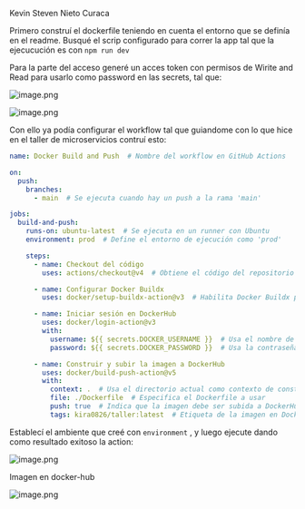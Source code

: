 Kevin Steven Nieto Curaca

Primero construí el dockerfile teniendo en cuenta el entorno que se definía en el readme.  Busqué el scrip  configurado para correr la app tal que la ejecucución es con `npm run dev` 

Para la parte del acceso generé un acces token con permisos de Wirite and Read para usarlo como password en las secrets, tal que: 

![image.png](attachment:c4e90620-8179-4c75-82ef-cdf04652f5be:image.png)

![image.png](attachment:11c89ed7-4fbf-49e9-997e-06cf4accce3c:image.png)

Con ello ya podía configurar el workflow tal que guiandome con lo que hice en el taller de microservicios contruí esto:

```yaml
name: Docker Build and Push  # Nombre del workflow en GitHub Actions

on:
  push:
    branches:
      - main  # Se ejecuta cuando hay un push a la rama 'main'

jobs:
  build-and-push:
    runs-on: ubuntu-latest  # Se ejecuta en un runner con Ubuntu
    environment: prod  # Define el entorno de ejecución como 'prod'

    steps:
      - name: Checkout del código
        uses: actions/checkout@v4  # Obtiene el código del repositorio

      - name: Configurar Docker Buildx
        uses: docker/setup-buildx-action@v3  # Habilita Docker Buildx para una construcción optimizada

      - name: Iniciar sesión en DockerHub
        uses: docker/login-action@v3
        with:
          username: ${{ secrets.DOCKER_USERNAME }}  # Usa el nombre de usuario almacenado en GitHub Secrets
          password: ${{ secrets.DOCKER_PASSWORD }}  # Usa la contraseña o token almacenado en GitHub Secrets

      - name: Construir y subir la imagen a DockerHub
        uses: docker/build-push-action@v5
        with:
          context: .  # Usa el directorio actual como contexto de construcción
          file: ./Dockerfile  # Especifica el Dockerfile a usar
          push: true  # Indica que la imagen debe ser subida a DockerHub
          tags: kira0826/taller:latest  # Etiqueta de la imagen en DockerHub
```

Establecí el ambiente que creé con `environment` , y luego ejecute dando como resultado exitoso la action: 

 

![image.png](attachment:bab62380-6274-44b6-92a1-c5e735a7ba78:image.png)

Imagen en docker-hub

![image.png](attachment:10f3233e-0c6d-4190-9d05-84209273fc95:image.png)
